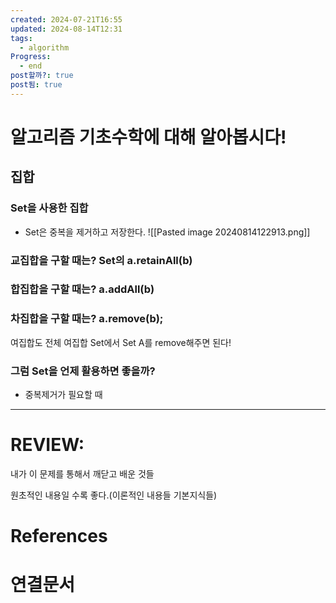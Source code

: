 ```yaml
---
created: 2024-07-21T16:55
updated: 2024-08-14T12:31
tags:
  - algorithm
Progress:
  - end
post할까?: true
post됨: true
---
```

# 알고리즘 기초수학에 대해 알아봅시다!

## 집합
### Set을 사용한 집합
- Set은 중복을 제거하고 저장한다.
![[Pasted image 20240814122913.png]]
### 교집합을 구할 때는? Set의 a.retainAll(b)

### 합집합을 구할 때는? a.addAll(b)
### 차집합을 구할 때는?  a.remove(b);

여집합도 전체 여집합 Set에서 Set A를 remove해주면 된다!

### 그럼 Set을 언제 활용하면 좋을까?
- 중복제거가 필요할 때


---

# REVIEW:

내가 이 문제를 통해서 깨닫고 배운 것들

원초적인 내용일 수록 좋다.(이론적인 내용들 기본지식들)

# References

# 연결문서
